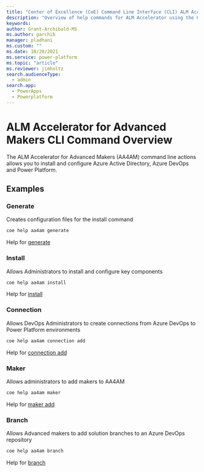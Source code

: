 ```yaml
---
title: "Center of Excellence (CoE) Command Line Interface (CLI) ALM Accelerator Help Overview"
description: "Overview of help commands for ALM Accelerator using the Center of Excellence (CoE) Command Line Interface (CLI)"
keywords: 
author: Grant-Archibald-MS
ms.author: garchib
manager: pladhani
ms.custom: ""
ms.date: 10/20/2021
ms.service: power-platform
ms.topic: "article"
ms.reviewer: jimholtz
search.audienceType: 
  - admin
search.app: 
  - PowerApps
  - Powerplatform
---
```


# ALM Accelerator for Advanced Makers CLI Command Overview

The ALM Accelerator for Advanced Makers (AA4AM) command line actions allows you to install and configure Azure Active Directory, Azure DevOps and Power Platform.

## Examples

### Generate

Creates configuration files for the install command

```bash
coe help aa4am generate
```

Help for [generate](./generate/overview.md)

### Install

Allows Administrators to install and configure key components

```bash
coe help aa4am install
```

Help for [install](./generate/install.md)

### Connection

Allows DevOps Administrators to create connections from Azure DevOps to Power Platform environments

```bash
coe help aa4am connection add
```

Help for [connection add](./connection/add.md)

### Maker

Allows administrators to add makers to AA4AM

```bash
coe help aa4am maker
```

Help for [maker add](./maker/add.md)

### Branch

Allows Advanced makers to add solution branches to an Azure DevOps repository

```bash
coe help aa4am branch
```

Help for [branch](./branch.md)
